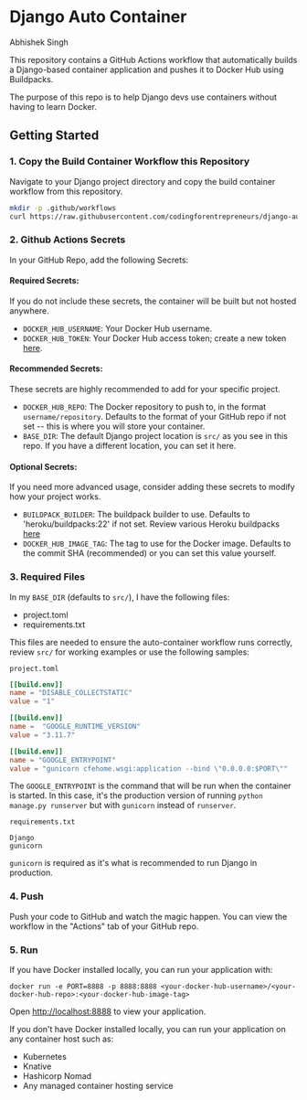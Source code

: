 
# Django Auto Container
Abhishek Singh

This repository contains a GitHub Actions workflow that automatically builds a Django-based container application and pushes it to Docker Hub using Buildpacks.

The purpose of this repo is to help Django devs use containers without having to learn Docker. 

## Getting Started

### 1. Copy the Build Container Workflow this Repository

Navigate to your Django project directory and copy the build container workflow from this repository.

```bash
mkdir -p .github/workflows
curl https://raw.githubusercontent.com/codingforentrepreneurs/django-auto-container/main/.github/workflows/build-container.yaml > .github/workflows/build-container.yaml
```

### 2. Github Actions Secrets
In your GitHub Repo, add the following Secrets:
#### Required Secrets:
If you do not include these secrets, the container will be built but not hosted anywhere.

- `DOCKER_HUB_USERNAME`: Your Docker Hub username.
- `DOCKER_HUB_TOKEN`: Your Docker Hub access token; create a new token [here](https://hub.docker.com/settings/security).


#### Recommended Secrets:

These secrets are highly recommended to add for your specific project.
- `DOCKER_HUB_REPO`: The Docker repository to push to, in the format `username/repository`. Defaults to the format of your GitHub repo if not set -- this is where you will store your container.
- `BASE_DIR`: The default Django project location is `src/` as you see in this repo. If you have a different location, you can set it here.

#### Optional Secrets:
If you need more advanced usage, consider adding these secrets to modify how your project works.
- `BUILDPACK_BUILDER`: The buildpack builder to use. Defaults to 'heroku/buildpacks:22' if not set. Review various Heroku buildpacks [here](https://devcenter.heroku.com/articles/stack#stack-support-details)
- `DOCKER_HUB_IMAGE_TAG`: The tag to use for the Docker image. Defaults to the commit SHA (recommended) or you can set this value yourself.

### 3. Required Files

In my `BASE_DIR` (defaults to `src/`), I have the following files:
- project.toml
- requirements.txt

This files are needed to ensure the auto-container workflow runs correctly, review `src/` for working examples or use the following samples:

`project.toml`
```toml
[[build.env]]
name = "DISABLE_COLLECTSTATIC"
value = "1"

[[build.env]]
name =  "GOOGLE_RUNTIME_VERSION"
value = "3.11.7"

[[build.env]]
name = "GOOGLE_ENTRYPOINT"
value = "gunicorn cfehome.wsgi:application --bind \"0.0.0.0:$PORT\""
```
The `GOOGLE_ENTRYPOINT` is the command that will be run when the container is started. In this case, it's the production version of running `python manage.py runserver` but with `gunicorn` instead of `runserver`.


`requirements.txt`
```
Django
gunicorn
```
`gunicorn` is required as it's what is recommended to run Django in production.

### 4. Push

Push your code to GitHub and watch the magic happen. You can view the workflow in the "Actions" tab of your GitHub repo.

### 5. Run

If you have Docker installed locally, you can run your application with:

```
docker run -e PORT=8888 -p 8888:8888 <your-docker-hub-username>/<your-docker-hub-repo>:<your-docker-hub-image-tag>
```
Open [http://localhost:8888](http://localhost:8888) to view your application.

If you don't have Docker installed locally, you can run your application on any container host such as:

- Kubernetes
- Knative
- Hashicorp Nomad
- Any managed container hosting service
